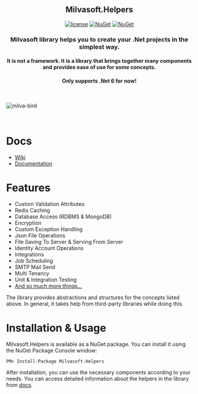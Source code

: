 <h2 align="center">Milvasoft.Helpers</h2>
  
 <div align="center"> 
  
[![license](https://img.shields.io/badge/license-MIT-blue.svg)](https://github.com/Milvasoft/Milvasoft/blob/master/LICENSE)  [![NuGet](https://img.shields.io/nuget/v/Milvasoft.Helpers)](https://www.nuget.org/packages/Milvasoft.Helpers/)   [![NuGet](https://img.shields.io/nuget/dt/Milvasoft.Helpers)](https://www.nuget.org/packages/Milvasoft.Helpers/) 

</div>

<h3 align="center">Milvasoft library helps you to create your .Net projects in the simplest way. </h3>
<h4 align="center">It is not a framework. It is a library that brings together many components and provides ease of use for some concepts.</h4>
<h4 align="center">Only supports .Net 6 for now!</h4>

<br>

![milva-bird](https://user-images.githubusercontent.com/13048645/141461853-dbacad32-2150-4276-a848-45b81f2eeeb2.jpg)

<br>

# Docs

- [Wiki](https://github.com/Milvasoft/Milvasoft/wiki)
- [Documentation](https://packagedocs.milvasoft.com/milvasoft.helpers/helpers)

# Features
- Custom Validation Attributes
- Redis Caching
- Database Access (RDBMS & MongoDB)
- Encryption
- Custom Exception Handling
- Json File Operations
- File Saving To Server & Serving From Server
- Identity Account Operations
- Integrations
- Job Scheduling
- SMTP Mail Send
- Multi Tenancy
- Unit & Integration Testing
- [And so much more things...](https://github.com/Milvasoft/Milvasoft/tree/master/Milvasoft.Helpers)

The library provides abstractions and structures for the concepts listed above. In general, it takes help from third-party libraries while doing this.

# Installation & Usage

Milvasoft.Helpers is available as a NuGet package. You can install it using the NuGet Package Console window:

```
PM> Install-Package Milvasoft.Helpers
```

After installation, you can use the necessary components according to your needs. You can access detailed information about the helpers in the library from [docs](#docs).
